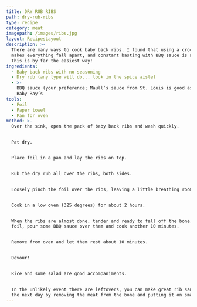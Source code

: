 ```yaml
---
title: DRY RUB RIBS
path: dry-rub-ribs
type: recipe
category: meat
imagepath: /images/ribs.jpg
layout: RecipesLayout
description: >-
  There are many ways to cook baby back ribs. I found that using a crock pot
  makes everything fall apart, and constant basting with BBQ sauce is a hassle.
  This is by far the easiest way!
ingredients:
  - Baby back ribs with no seasoning
  - Dry rub (any type will do... look in the spice aisle)
  - >-
    BBQ sauce (your preference; Maull’s sauce from St. Louis is good as is Sweet
    Baby Ray’s
tools:
  - Foil
  - Paper towel
  - Pan for oven
method: >-
  Over the sink, open the pack of baby back ribs and wash quickly.


  Pat dry.


  Place foil in a pan and lay the ribs on top.


  Rub the dry rub all over the ribs, both sides.


  Loosely pinch the foil over the ribs, leaving a little breathing room


  Cook in a low oven (325 degrees) for about 2 hours.


  When the ribs are almost done, tender and ready to fall off the bone, open the
  foil, pour some BBQ sauce over them and cook another 10 minutes.


  Remove from oven and let them rest about 10 minutes.


  Devour!


  Rice and some salad are good accompaniments.


  In the unlikely event there are leftovers, you can make great rib sandwiches
  the next day by removing the meat from the bone and putting it on small buns.
---
```


